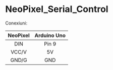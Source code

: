 # NeoPixel_Serial_Control

Conexiuni:

| NeoPixel | Arduino Uno |
|:--------:|:-----------:|
|    DIN   |    Pin 9    |
|   VCC/V  |      5V     |
|   GND/G  |     GND     |
